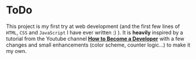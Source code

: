 # ToDo

This project is my first try at web development (and the first few lines of `HTML`, `CSS` and `JavaScript` I have ever written :) ). It is **heavily** inspired by a tutorial from the Youtube channel **[How to Become a Developer](https://www.youtube.com/watch?v=3OqWCGVaOkA)** with a few changes and small enhancements (color scheme, counter logic...) to make it my own. 


